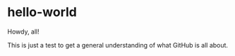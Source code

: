 # hello-world

Howdy, all!

This is just a test to get a general understanding of what GitHub is all about.
